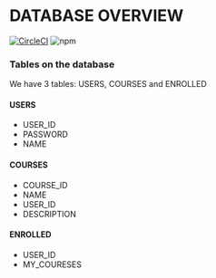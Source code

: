 # DATABASE OVERVIEW 
[![CircleCI](https://circleci.com/gh/Lindokuhle777/Short-Courses.svg?style=svg)](https://app.circleci.com/pipelines/github/Lindokuhle777)
![npm](https://img.shields.io/npm/v/npm)

### Tables on the database
We have 3 tables: USERS, COURSES and ENROLLED

#### USERS 
* USER_ID
* PASSWORD
* NAME

#### COURSES
* COURSE_ID
* NAME
* USER_ID
* DESCRIPTION 

#### ENROLLED 
* USER_ID
* MY_COURESES
